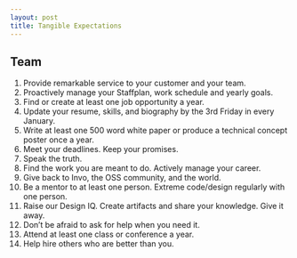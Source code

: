 ```yaml
---
layout: post
title: Tangible Expectations
---
```


## Team

1. Provide remarkable service to your customer and your team.
2. Proactively manage your Staffplan, work schedule and yearly goals.
3. Find or create at least one job opportunity a year.
4. Update your resume, skills, and biography by the 3rd Friday in every January.
5. Write at least one 500 word white paper or produce a technical concept poster once a year.
6. Meet your deadlines. Keep your promises.
7. Speak the truth.
8. Find the work you are meant to do. Actively manage your career.
9. Give back to Invo, the OSS community, and the world.
10. Be a mentor to at least one person. Extreme code/design regularly with one person.
11. Raise our Design IQ. Create artifacts and share your knowledge. Give it away.
12. Don’t be afraid to ask for help when you need it.
13. Attend at least one class or conference a year.
14. Help hire others who are better than you.